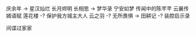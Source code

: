 庆余年 ->
星汉灿烂
长月烬明
长相思 ->
梦华录
宁安如梦
传闻中的陈芊芊
云襄传
嫣语赋
莲花楼 -?
保护我方城主大人
云之羽 -?
无所畏惧 ->
田耕记 -?
装腔启示录





间谍过家家




























